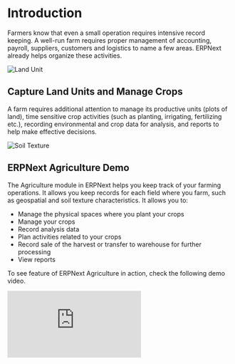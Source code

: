 # Introduction

Farmers know that even a small operation requires intensive record keeping. A well-run farm requires proper management of accounting, payroll, suppliers, customers and logistics to name a few areas. ERPNext already helps organize these activities.

<img class="screenshot" alt="Land Unit" src="{{docs_base_url}}/assets/img/agriculture/land-unit.png">

## Capture Land Units and Manage Crops

A farm requires additional attention to manage its productive units (plots of land), time sensitive crop activities (such as planting, irrigating, fertilizing etc.), recording environmental and crop data for analysis, and reports to help make effective decisions.

<img class="screenshot" alt="Soil Texture" src="{{docs_base_url}}/assets/img/agriculture/soil-texture.png">

## ERPNext Agriculture Demo

The Agriculture module in ERPNext helps you keep track of your farming operations. It allows you keep records for each field where you farm, such as geospatial and soil texture characteristics. It allows you to:

* Manage the physical spaces where you plant your crops
* Manage your crops
* Record analysis data
* Plan activities related to your crops
* Record sale of the harvest or transfer to warehouse for further processing
* View reports

To see feature of ERPNext Agriculture in action, check the following demo video.

<div class="embed-container">
    <iframe src="https://www.youtube.com/embed/A14cnWwE0vQ?rel=0" frameborder="0" allow="autoplay; encrypted-media" allowfullscreen></iframe>
</div>
